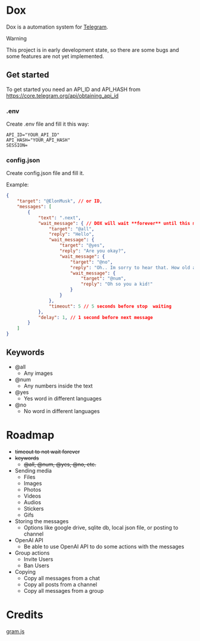 # Dox

Dox is a automation system for [Telegram](https://telegram.org/).

> [!WARNING]
> This project is in early development state, so there are some bugs and some features are not yet implemented.

## Get started
To get started you need an API_ID and API_HASH from https://core.telegram.org/api/obtaining_api_id

### .env
Create .env file and fill it this way:

```env
API_ID="YOUR_API_ID"
API_HASH="YOUR_API_HASH"
SESSION=
```

### config.json
Create config.json file and fill it. 

Example:

```json
{
    "target": "@ElonMusk", // or ID,
    "messages": [
        {
            "text": ".next",
            "wait_message": { // DOX will wait **forever** until this message is received. Unless use set a timeout option(NOT YET IMPLEMENTED)
                "target": "@all",
                "reply": "Hello",
                "wait_message": {
                    "target": "@yes",
                    "reply": "Are you okay?",
                    "wait_message": {
                        "target": "@no",
                        "reply": "Oh.. Im sorry to hear that. How old are you?",
                        "wait_message": {
                            "target": "@num",
                            "reply": "Oh so you a kid!"
                        }
                    }
                },
                "timeout": 5 // 5 seconds before stop  waiting
            },
            "delay": 1, // 1 second before next message
        }
    ]
}
```

## Keywords
- @all
    - Any images
- @num
    - Any numbers inside the text
- @yes
    - Yes word in different languages
- @no
    - No word in different languages


# Roadmap
- ~~timeout to not wait forever~~
- ~~keywords~~
    - ~~@all, @num, @yes, @no, etc.~~
- Sending media
    - Files
    - Images
    - Photos
    - Videos
    - Audios
    - Stickers
    - Gifs
- Storing the messages
    - Options like google drive, sqlite db, local json file, or posting to channel
- OpenAI API
    - Be able to use OpenAI API to do some actions with the messages
- Group actions
    - Invite Users
    - Ban Users
- Copying
    - Copy all messages from a chat
    - Copy all posts from a channel
    - Copy all messages from a group

# Credits
[gram.js](https://gram.js.org)
